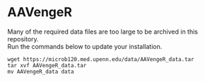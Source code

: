 # AAVengeR


Many of the required data files are too large to be archived in this repository.  
Run the commands below to update your installation.  
  
```
wget https://microb120.med.upenn.edu/data/AAVengeR_data.tar
tar xvf AAVengeR_data.tar
mv AAVengeR_data data
```
